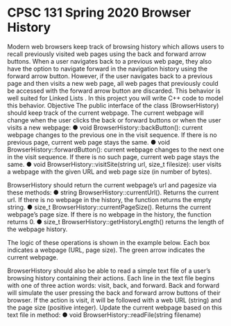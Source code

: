 # CPSC 131 Spring 2020 Browser History
 
Modern web browsers keep track of browsing history which allows users to recall previously visited web pages using the back and forward arrow buttons. When a user navigates back to a previous web page, they also have the option to navigate forward in the navigation history using the forward arrow button. However, if the user navigates back to a previous page and then visits a new web page, all web pages that previously could be accessed with the forward arrow button are discarded. This behavior is well suited for Linked Lists . In this project you will write C++ code to model this behavior.
Objective
The public interface of the class (BrowserHistory) should keep track of the current webpage. The current webpage will change when the user clicks the back or forward buttons or when the user visits a new webpage:
●	void BrowserHistory::backButton(): current webpage changes to the previous one in the visit sequence. If there is no previous page, current web page stays the same.
●	void BrowserHistory::forwardButton(): current webpage changes to the next one in the visit sequence. If there is no such page, current web page stays the same.
●	void BrowserHistory::visitSite(string url, size_t filesize): user visits a webpage with the given URL and web page size (in number of bytes).

BrowserHistory should return the current webpage’s url and pagesize via these methods:
●	string BrowserHistory::currentUrl(). Returns the current url. If there is no webpage in the history, the function returns the empty string.
●	size_t BrowserHistory::currentPageSize(). Returns the current webpage’s page size. If there is no webpage in the history, the function returns 0.
●	size_t BrowserHistory::getHistoryLength() returns the length of the webpage history.

The logic of these operations is shown in the example below. Each box indicates a webpage (URL, page size). The green arrow indicates the current webpage.
 


BrowserHistory should also be able to read a simple text file of a user’s browsing history containing their actions. Each line in the text file begins with one of three action words: visit, back, and forward. Back and forward will simulate the user pressing the back and forward arrow buttons of their browser. If the action is visit, it will be followed with a web URL (string) and the page size (positive integer). Update the current webpage based on this text file in method:
●	void BrowserHistory::readFile(string filename)
